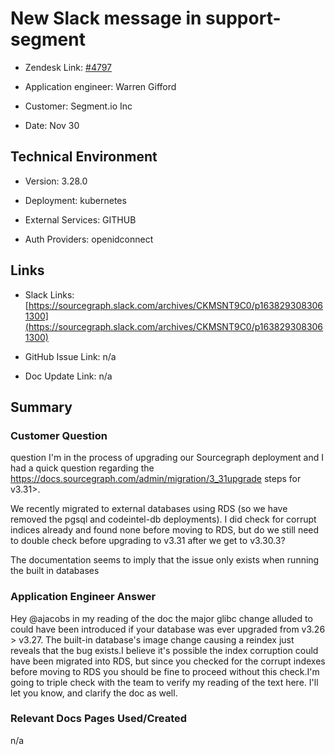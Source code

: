 

# New Slack message in support-segment <!-- Ticket Title  Hint: include keywords to make it searchable -->



- Zendesk Link: [#4797](https://sourcegraph.zendesk.com/agent/tickets/4797)

- Application engineer: Warren Gifford

- Customer: Segment.io Inc <!-- Redact if this contains personally identifying information -->

- Date: Nov 30


<!-- Data populated from integration, speak to Ben Gordon or Michael Bali if not working -->

<!-- During Internal team trial, fill missing data manually (we are waiting for all data to sync) -->



## Technical Environment

- Version: 3.28.0​

- Deployment: kubernetes

- External Services: GITHUB

- Auth Providers: openidconnect





## Links
<!-- Data for application engineer manual entry -->
- Slack Links: [https://sourcegraph.slack.com/archives/CKMSNT9C0/p1638293083061300](https://sourcegraph.slack.com/archives/CKMSNT9C0/p1638293083061300)

- GitHub Issue Link: n/a

- Doc Update Link: n/a



## Summary

### Customer Question

question I'm in the process of upgrading our Sourcegraph deployment and I had a quick question regarding the https://docs.sourcegraph.com/admin/migration/3_31upgrade steps for v3.31>.

We recently migrated to external databases using RDS (so we have removed the pgsql and codeintel-db deployments). I did check for corrupt indices already and found none before moving to RDS, but do we still need to double check before upgrading to v3.31 after we get to v3.30.3?

The documentation seems to imply that the issue only exists when running the built in databases

### Application Engineer Answer

Hey @ajacobs in my reading of the doc the major glibc change alluded to could have been introduced if your database was ever upgraded from v3.26 > v3.27. The built-in database's image change causing a reindex just reveals that the bug exists.I believe it's possible the index corruption could have been migrated into RDS, but since you checked for the corrupt indexes before moving to RDS you should be fine to proceed without this check.I'm going to triple check with the team to verify my reading of the text here. I'll let you know, and clarify the doc as well.


### Relevant Docs Pages Used/Created

n/a

<!-- Once complete, upload a copy to https://github.com/sourcegraph/support-tools-internal/tree/main/resolved-tickets as a .md file -->
<!-- Name the file 4797.md -->
